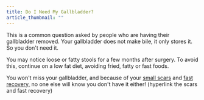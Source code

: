 ```yaml
---
title: Do I Need My Gallbladder?
article_thumbnail: ""
---
```

<p>This is a common question asked by people who are having their gallbladder removed. Your gallbladder does not make bile, it only stores it. So you don't need it. </p><p>You may notice loose or fatty stools for a few months after surgery. To avoid this, continue on a low fat diet, avoiding fried, fatty or fast foods. </p><p>You won't miss your gallbladder, and because of your <a href=" /more-info/less-scarring">small scars</a> and <a href="/more-info/quicker-recovery">fast recovery,</a> no one else will know you don't have it either! (hyperlink the scars and fast recovery)</p>